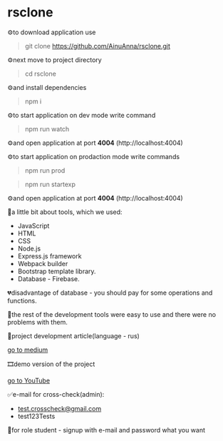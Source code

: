 # rsclone

⚙️to download application use

> git clone https://github.com/AinuAnna/rsclone.git

⚙️next move to project directory

> cd rsclone

⚙️and install dependencies

> npm i

⚙️to start application on dev mode write command

> npm run watch

⚙️and open application at port **4004** (http://localhost:4004)

⚙️to start application on prodaction mode write commands

> npm run prod

> npm run startexp

⚙️and open application at port **4004** (http://localhost:4004)

🔮a little bit about tools, which we used:

- JavaScript
- HTML
- CSS
- Node.js
- Express.js framework
- Webpack builder
- Bootstrap template library.
- Database - Firebase.

💔disadvantage of database - you should pay for some operations and functions.

💖the rest of the development tools were easy to use and there were no problems with them.

📑project development article(language - rus)

[go to medium](https://anna-26-tereshko.medium.com/%D1%8D%D0%BB%D0%B5%D0%BA%D1%82%D1%80%D0%BE%D0%BD%D0%BD%D0%BE%D0%B5-%D1%81%D1%80%D0%B5%D0%B4%D1%81%D1%82%D0%B2%D0%BE-%D0%BE%D0%B1%D1%83%D1%87%D0%B5%D0%BD%D0%B8%D1%8F-%D0%BC%D0%B0%D1%82%D0%B5%D0%BC%D0%B0%D1%82%D0%B8%D1%87%D0%B5%D1%81%D0%BA%D0%BE%D0%B5-%D0%BC%D0%BE%D0%B4%D0%B5%D0%BB%D0%B8%D1%80%D0%BE%D0%B2%D0%B0%D0%BD%D0%B8%D0%B5-f89de854c691)

🎞️demo version of the project

[go to YouTube](https://www.youtube.com/watch?v=44PNdYB5JU0)

✅e-mail for cross-check(admin):

- test.crosscheck@gmail.com
- test123Tests

📧for role student - signup with e-mail and password what you want
